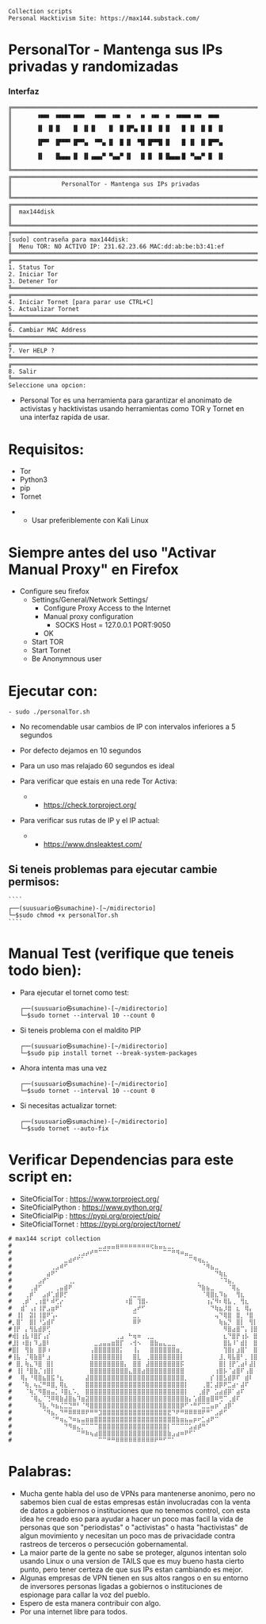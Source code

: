 ```
Collection scripts
Personal Hacktivism Site: https://max144.substack.com/
```
# PersonalTor - Mantenga sus IPs privadas y randomizadas

### Interfaz
```  
╔══════════════════════════════════════════════════════════════════════╗
║       ▗▄▄▖ ▗▄▄▄▖▗▄▄▖  ▗▄▄▖ ▗▄▖ ▗▖  ▗▖ ▗▄▖ ▗▖ ▗▄▄▄▖▗▄▖ ▗▄▄▖           ║
║       ▐▌ ▐▌▐▌   ▐▌ ▐▌▐▌   ▐▌ ▐▌▐▛▚▖▐▌▐▌ ▐▌▐▌   █ ▐▌ ▐▌▐▌ ▐▌          ║
║       ▐▛▀▘ ▐▛▀▀▘▐▛▀▚▖ ▝▀▚▖▐▌ ▐▌▐▌ ▝▜▌▐▛▀▜▌▐▌   █ ▐▌ ▐▌▐▛▀▚▖          ║
║       ▐▌   ▐▙▄▄▖▐▌ ▐▌▗▄▄▞▘▝▚▄▞▘▐▌  ▐▌▐▌ ▐▌▐▙▄▄▖█ ▝▚▄▞▘▐▌ ▐▌          ║
╚══════════════════════════════════════════════════════════════════════╝
╔══════════════════════════════════════════════════════════════════════╗
║              PersonalTor - Mantenga sus IPs privadas                 ║
╚══════════════════════════════════════════════════════════════════════╝
╔══════════════════════════════════════════════════════════════════════╗
║  max144disk                                                          ║
╚══════════════════════════════════════════════════════════════════════╝
╔══════════════════════════════════════════════════════════════════════╗
[sudo] contraseña para max144disk: 
║  Menu TOR: NO ACTIVO IP: 231.62.23.66 MAC:dd:ab:be:b3:41:ef                        
╚══════════════════════════════════════════════════════════════════════╝              
╔══════════════════════════════════════════════════════════════════════╗              
1. Status Tor                                                                         
2. Iniciar Tor                                                                        
3. Detener Tor                                                                        
╚══════════════════════════════════════════════════════════════════════╝              
╔══════════════════════════════════════════════════════════════════════╗              
4. Iniciar Tornet [para parar use CTRL+C]                                             
5. Actualizar Tornet                                                                  
╚══════════════════════════════════════════════════════════════════════╝              
╔══════════════════════════════════════════════════════════════════════╗              
6. Cambiar MAC Address                                                                
╚══════════════════════════════════════════════════════════════════════╝              
╔══════════════════════════════════════════════════════════════════════╗              
7. Ver HELP ?                                                                         
╚══════════════════════════════════════════════════════════════════════╝              
╔══════════════════════════════════════════════════════════════════════╗              
8. Salir                                                                              
╚══════════════════════════════════════════════════════════════════════╝              
Seleccione una opcion:       

```

- Personal Tor es una herramienta para garantizar el anonimato de activistas y hacktivistas usando herramientas como TOR y Tornet en una interfaz rapida de usar.

# Requisitos:
 - Tor
 - Python3
 - pip
 - Tornet

* * Usar preferiblemente con Kali Linux

# Siempre antes del uso "Activar Manual Proxy" en Firefox
 - Configure seu firefox
     - Settings/General/Network Settings/
        - Configure Proxy Access to the Internet
        - Manual proxy configuration
             - SOCKS Host = 127.0.0.1 PORT:9050
        - OK
     - Start TOR
     - Start Tornet
    - Be Anonymnous user

# Ejecutar con:
    - sudo ./personalTor.sh

- No recomendable usar cambios de IP con intervalos inferiores a 5 segundos
- Por defecto dejamos en 10 segundos
- Para un uso mas relajado 60 segundos es ideal

- Para verificar que estais en una rede Tor Activa:
  - - https://check.torproject.org/
- Para verificar sus rutas de IP y el IP actual:
  - - https://www.dnsleaktest.com/



## Si teneis problemas para ejecutar cambie permisos:
    ````
    ┌──(suusuario㉿sumachine)-[~/midirectorio]
    └─$sudo chmod +x personalTor.sh
    ````
# Manual Test (verifique que teneis todo bien):

- Para ejecutar el tornet como test:
    ````
    ┌──(suusuario㉿sumachine)-[~/midirectorio]
    └─$sudo tornet --interval 10 --count 0
    ````
- Si teneis problema con el maldito PIP 
    ````
    ┌──(suusuario㉿sumachine)-[~/midirectorio]
    └─$sudo pip install tornet --break-system-packages
    ````
- Ahora intenta mas una vez
    ````
    ┌──(suusuario㉿sumachine)-[~/midirectorio]
    └─$sudo tornet --interval 10 --count 0
    ````
- Si necesitas actualizar tornet:
    ````
    ┌──(suusuario㉿sumachine)-[~/midirectorio]
    └─$sudo tornet --auto-fix
    ````
# Verificar Dependencias para este script en:
- SiteOficialTor    : https://www.torproject.org/
- SiteOficialPython : https://www.python.org/
- SiteOficialPip    : https://pypi.org/project/pip/
- SiteOficialTornet  : https://pypi.org/project/tornet/

```
# max144 script collection                                                          
#⠀⠀⠀⠀⠀⠀⠀⠀⠀⠀⠀⠀⠀⠀⠀⠀⠀⠀⠀⠀⣀⣠⣤⣤⣶⠶⠶⠶⠶⠶⠶⠶⢖⣦⣤⣄⣀⡀⠀⠀⠀⠀⠀⠀⠀⠀⠀⠀⠀⠀⠀⠀⠀⠀⠀⠀⠀⠀
#⠀⠀⠀⠀⠀⠀⠀⠀⠀⠀⠀⠀⠀⠀⠀⢀⣠⡴⠞⠛⠉⠉⠁⠀⠀⠀⠀⠀⠀⠀⠀⠀⠀⠀⠀⠉⠉⠛⠻⠶⣤⣀⠀⠀⠀⠀⠀⠀⠀⠀⠀⠀⠀⠀⠀⠀⠀⠀
#⠀⠀⠀⠀⠀⠀⠀⠀⠀⠀⠀⠀⣀⣴⠞⠋⠁⠀⠀⠀⠀⠀⠀⠀⠀⠀⠀⠀⠀⠀⠀⠀⠀⠀⠀⠀⠀⠀⠀⠀⠀⠉⠻⢶⣄⡀⠀⠀⠀⠀⠀⠀⠀⠀⠀⠀⠀⠀
#⠀⠀⠀⠀⠀⠀⠀⠀⠀⢀⣠⠾⠋⠀⠀⠀⠀⠀⠀⠀⠀⠀⠀⠀⠀⠀⠀⠀⠀⠀⠀⠀⠀⠀⠀⠀⠀⠀⠀⠀⠀⠀⠀⠀⠈⠻⣦⣀⠀⠀⠀⠀⠀⠀⠀⠀⠀⠀
#⠀⠀⠀⠀⠀⠀⠀⠀⣴⠟⠁⠀⠀⠀⠀⠀⠀⠀⠀⠀⠀⠀⠀⠀⠀⠀⠀⠀⠀⠀⠀⠀⠀⠀⠀⠀⠀⠀⠀⠀⠀⠀⠀⠀⠀⠀⠀⠙⢷⣆⠀⠀⠀⠀⠀⠀⠀⠀
#⠀⠀⠀⠀⠀⠀⣠⡞⠁⠀⠀⠀⠀⢀⡀⠀⠀⠀⠀⠀⠀⠀⠀⠀⠀⠀⠀⠀⠀⠀⠀⠀⠀⠀⠀⠀⠀⠀⠀⠀⠀⠀⠀⡀⠀⠀⠀⠀⠈⠹⣦⡀⠀⠀⠀⠀⠀⠀
#⠀⠀⠀⠀⢀⣼⠋⠀⠀⠀⢀⣤⣾⠟⠀⠀⠀⠀⠀⠀⠀⠀⠀⠀⠀⠀⠀⠀⠀⠀⠀⠀⠀⠀⠀⠀⠀⠀⠀⠀⠀⠀⠀⠙⣷⣦⣀⠀⠀⠀⠈⢿⣄⠀⠀⠀⠀⠀
#⠀⠀⠀⢀⡾⠁⠀⣠⡾⢁⣾⡿⡋⠀⠀⠀⠀⠀⠀⠀⠀⠀⠀⠀⠀⠀⠀⢀⣀⣀⠀⠀⠀⠀⠀⠀⠀⠀⠀⠀⠀⠀⠀⠀⠈⢿⣿⣆⠹⣦⠀⠀⢻⣆⠀⠀⠀⠀
#⠀⠀⢀⡾⠁⢀⢰⣿⠃⠾⢋⡔⠀⠀⠀⠀⠀⠀⠀⠀⠀⠀⠀⠀⠀⠀⠰⣿⠀⢹⣿⠄⠀⠀⠀⠀⠀⠀⠀⠀⠀⠀⠀⠀⠀⢰⡌⠻⠆⢿⣧⢀⠀⢻⣆⠀⠀⠀
#⠀⠀⣾⠁⢠⡆⢸⡟⣠⣶⠟⠁⠀⠀⠀⠀⠀⠀⠀⠀⠀⠀⠀⠀⠀⠀⠀⠀⣠⠞⠋⠀⠀⠀⠀⠀⠀⠀⠀⠀⠀⠀⠀⠀⠀⠀⠙⢷⣦⡸⣿⠀⣆⠀⢿⡄⠀⠀
#⠀⢸⡇⠀⣽⡇⢸⣿⠟⢡⠄⠀⠀⠀⠀⠀⠀⠀⠀⠀⠀⠀⠀⠀⠀⠀⠀⠀⣉⡀⠀⠀⠀⠀⠀⠀⠀⠀⠀⠀⠀⠀⠀⠀⠀⠀⠀⢤⠙⢿⣿⠀⣿⡀⠘⣿⠀⠀
#⡀⣿⠁⠀⣿⡇⠘⣡⣾⠏⠀⠀⠀⠀⠀⠀⠀⠀⠀⠀⠀⠀⠀⠀⠀⠀⠀⠀⠿⠟⠀⠀⠀⠀⠀⠀⠀⠀⠀⠀⠀⠀⠀⠀⠀⠀⠀⠀⢷⣦⡙⠀⣿⡇⠀⢻⡇⠀
#⢸⡟⠀⡄⢻⣧⣾⡿⢋⠀⠀⠀⠀⠀⠀⠀⠀⠀⠀⠀⠀⠀⠀⠀⠀⠀⠀⠀⠀⠀⠀⠀⠀⠀⠀⠀⠀⠀⠀⠀⠀⠀⠀⠀⠀⠀⠀⠀⠀⠻⣿⣴⣿⠉⡄⢸⣿⠀
#⢾⡇⢰⣧⠸⣿⡏⢠⡎⠀⠀⠀⠀⠀⠀⠀⠀⠀⠀⠀⠀⠀⠀⠀⢀⣠⠀⠓⢶⠶⠀⢀⣀⠀⠀⠀⠀⠀⠀⠀⠀⠀⠀⠀⠀⠀⠀⠀⠀⣆⠙⣿⡟⢰⡧⠀⣿⠀
#⣸⡇⠰⣿⡆⠹⣠⣿⠇⠀⠀⠀⠀⠀⠀⠀⠀⠀⠀⣀⣠⣤⣤⣶⣿⡏⠀⠠⢺⠢⠀⠀⣿⣷⣤⣄⣀⣀⠀⠀⠀⠀⠀⠀⠀⠀⠀⠀⠀⣿⣧⠸⠁⣾⡇⠀⣿⠀
#⣿⡇⠀⢻⣷⠀⣿⡿⠰⠀⠀⠀⠀⠀⠀⠀⠀⠀⢠⣿⣿⣿⣿⣿⣿⡅⠀⠀⢸⡄⠀⠀⣿⣿⣿⣿⣿⣿⣶⡀⠀⠀⠀⠀⠀⠀⠀⠀⠀⢹⣿⡆⣰⣿⠁⠀⣿⠀
#⢸⣧⠀⡈⢿⣷⣿⠃⣰⠀⠀⠀⠀⠀⠀⠀⠀⠀⢸⣿⣿⣿⣿⣿⣿⡇⠀⠀⣿⣇⠀⢀⣿⣿⣿⣿⣿⣿⣿⡇⠀⠀⠀⠀⠀⠀⠀⠀⣸⡀⢿⣧⣿⠃⡀⢸⣿⠀
#⠀⣿⡀⢷⣄⠹⣿⠀⣿⡇⠀⠀⠀⠀⠀⠀⠀⠀⣿⣿⣿⣿⣿⣿⣿⣿⡄⠀⣿⣿⠀⣼⣿⣿⣿⣿⣿⣿⣿⡯⠀⠀⠀⠀⠀⠀⠀⠀⣿⡇⢸⡟⢁⣴⠇⣼⡇⠀
#⠀⢸⡇⠘⣿⣷⡈⢰⣿⡇⠀⠀⠀⠀⠀⠀⠀⠀⣿⣿⣿⣿⣿⣿⣿⣿⣿⣄⣿⣿⣴⣿⣿⣿⣿⣿⣿⣿⣿⣿⠀⠀⠀⠀⠀⠀⠀⢰⣿⡧⠈⣴⣿⠏⢠⣿⠀⠀
#⠀⠀⢿⡄⠘⢿⣿⣦⣿⣯⠘⣆⠀⠀⠀⠀⠀⣼⣿⣿⣿⣿⣿⣿⣿⣿⣿⣿⣿⣿⣿⣿⣿⣿⣿⣿⣿⣿⣿⣿⡀⠀⠀⠀⠀⠀⡎⢸⣿⣣⣾⡿⠏⠀⣾⠇⠀⠀
#⠀⠀⠈⢷⡀⢦⣌⠛⠿⣿⡀⢿⣆⠀⠀⠀⠀⣿⣿⣿⣿⣿⣿⣿⣿⣿⣿⣿⣿⣿⣿⣿⣿⣿⣿⣿⣿⣿⣿⣿⡇⠀⠀⠀⢀⣿⡁⣼⡿⠟⣉⣴⠂⣼⠏⠀⠀⠀
#⠀⠀⠀⠈⢷⡈⠻⣿⣶⣤⡁⠸⣿⣆⠡⡀⠀⣿⣿⣿⣿⣿⣿⣿⣿⣿⣿⣿⣿⣿⣿⣿⣿⣿⣿⣿⣿⣿⣿⣿⡇⠀⠀⢀⣾⡟⠀⣡⣴⣾⡿⠁⣴⠏⠀⠀⠀⠀
#⠀⠀⠀⠀⠈⢿⣄⠈⢙⠿⢿⣷⣼⣿⣦⠹⣶⣽⣿⣿⣿⣿⣿⣿⣿⣿⣿⣿⣿⣿⣿⣿⣿⣿⣿⣿⣿⣿⣿⣿⣷⡄⢡⣾⣿⣶⣿⠿⢛⠉⢀⣾⠏⠀⠀⠀⠀⠀
#⠀⠀⠀⠀⠀⠀⠹⣧⡀⠳⣦⣌⣉⣙⠛⠃⠈⠻⣿⣿⣿⣿⣿⣿⣿⣿⣿⣿⣿⣿⣿⣿⣿⣿⣿⣿⣿⣿⣿⡿⠋⠐⠛⠋⣉⣉⣤⡶⠁⣰⡿⠁⠀⠀⠀⠀⠀⠀
#⠀⠀⠀⠀⠀⠀⠀⠈⠻⣦⡀⠙⠛⠿⠿⠿⠿⠟⠛⠛⣹⣿⣿⣿⣿⣿⣿⣿⣿⣿⣿⣿⣿⣿⣿⣿⣟⠙⠟⠛⠿⠿⠿⠿⠟⠛⠁⣠⡾⠋⠀⠀⠀⠀⠀⠀⠀⠀
#⠀⠀⠀⠀⠀⠀⠀⠀⠀⠈⠛⢶⣄⠙⠶⣦⣤⣶⣶⣿⣿⣿⣿⣿⣿⣿⣿⣿⣿⣿⣿⣿⣿⣿⣿⣿⣿⣿⣷⣶⣦⣤⡶⠖⣁⣴⠟⠉⠀⠀⠀⠀⠀⠀⠀⠀⠀⠀
#⠀⠀⠀⠀⠀⠀⠀⠀⠀⠀⠀⠀⠙⠻⣶⣄⡉⠉⠉⠉⣿⣿⣿⣿⣿⣿⣿⣿⣿⣿⣿⣿⣿⣿⣿⣿⡇⠉⠉⠉⠉⣡⣴⡾⠛⠁⠀⠀⠀⠀⠀⠀⠀⠀⠀⠀⠀⠀
#⠀⠀⠀⠀⠀⠀⠀⠀⠀⠀⠀⠀⠀⠀⠀⠉⠛⠷⢦⣴⣿⣿⣿⣿⣿⣿⣿⣿⣿⣿⣿⣿⣿⣿⣿⣿⣷⣠⣴⠶⠟⠋⠁⠀⠀⠀⠀⠀⠀⠀⠀⠀⠀⠀⠀⠀⠀⠀
#⠀⠀⠀⠀⠀⠀⠀⠀⠀⠀⠀⠀⠀⠀⠀⠀⠀⠀⠀⠀⠉⠉⠛⠛⠿⠿⠿⠿⠿⠿⠿⠿⠿⠟⠛⠋⠉⠁⠀⠀⠀⠀⠀⠀⠀⠀⠀⠀⠀⠀⠀⠀⠀⠀⠀⠀⠀⠀
```
# Palabras:

* Mucha gente habla del uso de VPNs para mantenerse anonimo, pero no sabemos bien cual de estas empresas están involucradas con la venta de datos a gobiernos o instituciones que no tenemos control, con esta idea he creado eso para ayudar a hacer un poco mas facil la vida de personas que son "periodistas" o "activistas" o hasta "hactivistas" de algun movimiento y necesitan un poco mas de privacidade contra rastreos de terceros o persecución gobernamental.
* La maior parte de la gente no sabe se proteger, algunos intentan solo usando Linux o una version de TAILS que es muy bueno hasta cierto punto, pero tener certeza de que sus IPs estan cambiando es mejor.
* Algunas empresas de VPN tienen en sus altos rangos o en su entorno de inversores personas ligadas a  gobiernos o instituciones de espionage para callar la voz del pueblo.
* Espero de esta manera contribuir con algo.
* Por una internet libre para todos.
